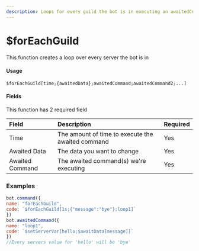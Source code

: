 ```yaml
---
description: Loops for every guild the bot is in executing an awaitedCommand
---
```


# $forEachGuild

This function creates a loop over every server the bot is in
#### Usage

```
$forEachGuild[time;{awaitedData};awaitedCommand;awaitedCommand2;...]
```

#### Fields

This function has 2 required field

| Field | Description | Required |
| :--- | :--- | :--- |
| Time | The amount of time to execute the awaited command | Yes |
| Awaited Data | The data you want to change | Yes |
| Awaited Command | The awaited command\(s\) we're executing | Yes |

### Examples

```javascript
bot.command({
name: "forEachGuild",
code: `$forEachGuild[1s;{"message":"bye"};loop1]`
})
bot.awaitedCommand({
name: "loop1",
code: `$setServerVar[hello;$awaitData[message]]`
})
//Every servers value for 'hello' will be 'bye'
```
